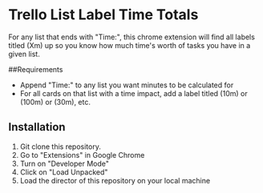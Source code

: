 # Trello List Label Time Totals

For any list that ends with "Time:", this chrome extension will find all labels titled (Xm) up so you know how much time's worth of tasks you have in a given list.

##Requirements

- Append "Time:" to any list you want minutes to be calculated for
- For all cards on that list with a time impact, add a label titled (10m) or (100m) or (30m), etc.

## Installation

1. Git clone this repository.
2. Go to "Extensions" in Google Chrome
3. Turn on "Developer Mode"
4. Click on "Load Unpacked"
5. Load the director of this repository on your local machine

